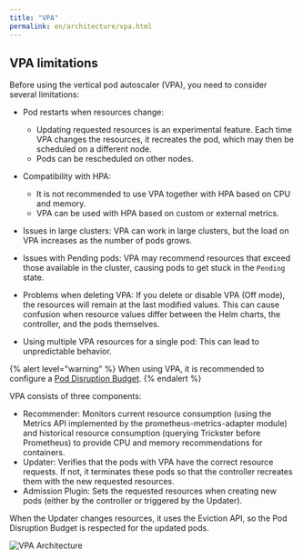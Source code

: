 ```yaml
---
title: "VPA"
permalink: en/architecture/vpa.html
---
```


## VPA limitations

Before using the vertical pod autoscaler (VPA), you need to consider several limitations:

- Pod restarts when resources change:
  - Updating requested resources is an experimental feature. Each time VPA changes the resources, it recreates the pod, which may then be scheduled on a different node.
  - Pods can be rescheduled on other nodes.

- Compatibility with HPA:
  - It is not recommended to use VPA together with HPA based on CPU and memory.
  - VPA can be used with HPA based on custom or external metrics.

- Issues in large clusters: VPA can work in large clusters, but the load on VPA increases as the number of pods grows.

- Issues with Pending pods: VPA may recommend resources that exceed those available in the cluster, causing pods to get stuck in the `Pending` state.

- Problems when deleting VPA: If you delete or disable VPA (Off mode), the resources will remain at the last modified values. This can cause confusion when resource values differ between the Helm charts, the controller, and the pods themselves.

- Using multiple VPA resources for a single pod: This can lead to unpredictable behavior.

{% alert level="warning" %}
When using VPA, it is recommended to configure a [Pod Disruption Budget](https://kubernetes.io/docs/concepts/workloads/pods/disruptions/).
{% endalert %}

VPA consists of three components:

- Recommender: Monitors current resource consumption (using the Metrics API implemented by the prometheus-metrics-adapter module) and historical resource consumption (querying Trickster before Prometheus) to provide CPU and memory recommendations for containers.
- Updater: Verifies that the pods with VPA have the correct resource requests. If not, it terminates these pods so that the controller recreates them with the new requested resources.
- Admission Plugin: Sets the requested resources when creating new pods (either by the controller or triggered by the Updater).

When the Updater changes resources, it uses the Eviction API, so the Pod Disruption Budget is respected for the updated pods.

![VPA Architecture](../images/vpa/vpa-architecture-en.png)
